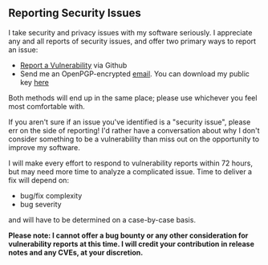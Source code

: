 ## Reporting Security Issues

I take security and privacy issues with my software seriously.  I appreciate any and all
reports of security issues, and offer two primary ways to report an issue:

* [Report a Vulnerability](https://github.com/marcus0x62/backuptools/security/advisories/new)
via Github
* Send me an OpenPGP-encrypted [email](mailto:marcusb@marcusb.org).  You can download my
public key [here](https://keys.openpgp.org/search?q=marcusb%40marcusb.org)

Both methods will end up in the same place; please use whichever you feel most comfortable
with.

If you aren't sure if an issue you've identified is a "security issue", please err on the side
of reporting! I'd rather have a conversation about why I don't consider something to be a
vulnerability than miss out on the opportunity to improve my software.

I will make every effort to respond to vulnerability reports within 72 hours, but may need
more time to analyze a complicated issue.  Time to deliver a fix will depend on:

* bug/fix complexity
* bug severity

and will have to be determined on a case-by-case basis.

**Please note: I cannot offer a bug bounty or any other consideration for vulnerability
reports at this time.  I will credit your contribution in release notes and any CVEs, at your
discretion.**
